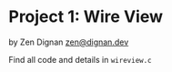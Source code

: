 # Project 1: Wire View
by Zen Dignan <zen@dignan.dev>

Find all code and details in ``wireview.c``

